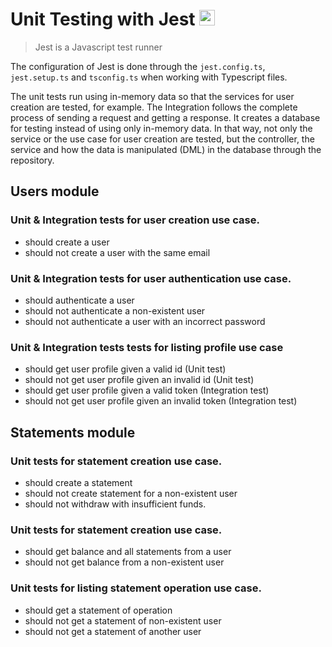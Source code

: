 # Unit Testing with Jest <img src="https://iconape.com/wp-content/png_logo_vector/jest-logo.png" alt="Jest" width="25px">

> Jest is a Javascript test runner

The configuration of Jest is done through the `jest.config.ts`, `jest.setup.ts` and `tsconfig.ts` when working with Typescript files.

The unit tests run using in-memory data so that the services for user creation are tested, for example. The Integration follows the complete process of sending a request and getting a response. It creates a database for testing instead of using only in-memory data. In that way, not only the service or the use case for user creation are tested, but the controller, the service and how the data is manipulated (DML) in the database through the repository.

## Users module

### Unit & Integration tests for user creation use case.

- should create a user
- should not create a user with the same email

### Unit & Integration tests for user authentication use case.

- should authenticate a user
- should not authenticate a non-existent user
- should not authenticate a user with an incorrect password

### Unit & Integration tests tests for listing profile use case

- should get user profile given a valid id (Unit test)
- should not get user profile given an invalid id (Unit test)
- should get user profile given a valid token (Integration test)
- should not get user profile given an invalid token (Integration test)

## Statements module

### Unit tests for statement creation use case.

- should create a statement
- should not create statement for a non-existent user
- should not withdraw with insufficient funds.

### Unit tests for statement creation use case.

- should get balance and all statements from a user
- should not get balance from a non-existent user

### Unit tests for listing statement operation use case.

- should get a statement of operation
- should not get a statement of non-existent user
- should not get a statement of another user
